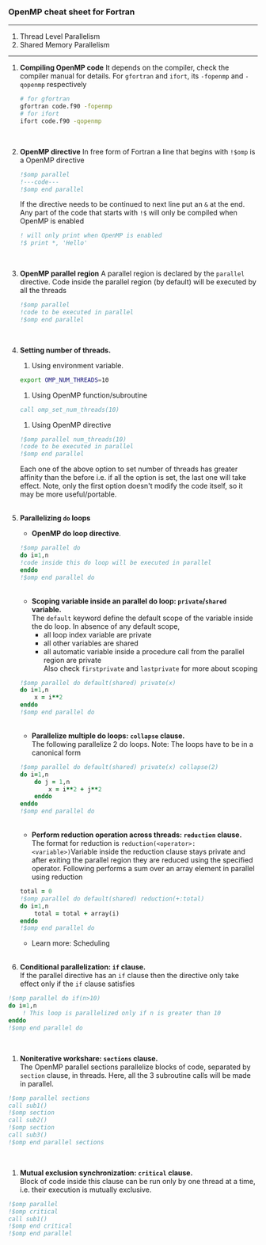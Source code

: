 ### OpenMP cheat sheet for Fortran
---
1. Thread Level Parallelism 
1. Shared Memory Parallelism

---
1. **Compiling OpenMP code**
    It depends on the compiler, check the compiler manual for details. For `gfortran` and `ifort`, its `-fopenmp` and `-qopenmp` respectively
    ```bash
    # for gfortran
    gfortran code.f90 -fopenmp
    # for ifort
    ifort code.f90 -qopenmp
    ```
    <br>

1. **OpenMP directive**
    In free form of Fortran a line that begins with `!$omp` is a OpenMP directive
    ```fortran
    !$omp parallel
    !---code---
    !$omp end parallel
    ```
    If the directive needs to be continued to next line put an `&` at the end. Any part of the code that starts with `!$` will only be compiled when OpenMP is enabled
    ```fortran
    ! will only print when OpenMP is enabled
    !$ print *, 'Hello'
    ```
     <br>

1. **OpenMP parallel region**
    A parallel region is declared by the `parallel` directive. Code inside the parallel region (by default) will be executed by all the threads
    ```fortran
    !$omp parallel
    !code to be executed in parallel
    !$omp end parallel
    ```
     <br>

1. **Setting number of threads.**
    1. Using environment variable.
    ```bash
    export OMP_NUM_THREADS=10
    ```

    1. Using OpenMP function/subroutine
    ```fortran 
    call omp_set_num_threads(10)
    ```

    1. Using OpenMP directive
    ```fortran
    !$omp parallel num_threads(10)
    !code to be executed in parallel
    !$omp end parallel
    ```

    Each one of the above option to set number of threads has greater affinity than the before i.e. if all the option is set, the last one will take effect. Note, only the first option doesn't modify the code itself, so it may be more useful/portable.  <br></br>
    

1. **Parallelizing `do` loops**
    * **OpenMP do loop directive**.
    ```fortran
    !$omp parallel do
    do i=1,n
    !code inside this do loop will be executed in parallel
    enddo
    !$omp end parallel do
    ```  
    <br>

    * **Scoping variable inside an parallel do loop: `private`/`shared` variable.**  
    The `default` keyword define the default scope of the variable inside the do loop. In absence of any default scope,  
        - all loop index variable are private  
        - all other variables are shared  
        - all automatic variable inside a procedure call from the parallel region are private  
    Also check `firstprivate` and `lastprivate` for more about scoping
    ```fortran
    !$omp parallel do default(shared) private(x)
    do i=1,n
        x = i**2
    enddo
    !$omp end parallel do
    ```
      <br>

 
    * **Parallelize multiple do loops: `collapse` clause.**   
    The following parallelize 2 do loops. Note: The loops have to be in a canonical form
    ```fortran
    !$omp parallel do default(shared) private(x) collapse(2)
    do i=1,n
        do j = 1,n
            x = i**2 + j**2
        enddo
    enddo
    !$omp end parallel do
    ```
      <br>

    * **Perform reduction operation across threads: `reduction` clause.**  
    The format for reduction is `reduction(<operator>:<variable>)`Variable inside the reduction clause stays private and after exiting the parallel region they are reduced using the specified operator. Following performs a sum over an array element in parallel using reduction
    ```fortran
    total = 0 
    !$omp parallel do default(shared) reduction(+:total)
    do i=1,n
        total = total + array(i)
    enddo
    !$omp end parallel do
    ```
    * Learn more: Scheduling
     <br>


1. **Conditional parallelization: `if` clause.**   
If the parallel directive has an `if` clause then the directive only take effect only if the `if` clause satisfies    
```fortran
!$omp parallel do if(n>10)
do i=1,n
    ! This loop is parallelized only if n is greater than 10
enddo
!$omp end parallel do
```
<br>



1. **Noniterative workshare: `sections` clause.**  
The OpenMP parallel sections parallelize blocks of code, separated by `section` clause, in threads. Here, all the 3 subroutine calls will be made in parallel.
```fortran
!$omp parallel sections
call sub1()
!$omp section
call sub2()
!$omp section
call sub3()
!$omp end parallel sections
```
<br>




1. **Mutual exclusion synchronization: `critical` clause.**  
Block of code inside this clause can be run only by one thread at a time, i.e. their execution is mutually exclusive. 
```fortran
!$omp parallel 
!$omp critical
call sub1()
!$omp end critical
!$omp end parallel 
```
<br>
